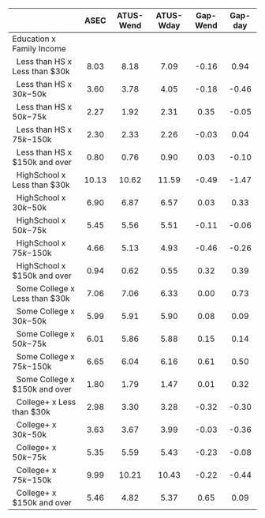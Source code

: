 
|                      |         ASEC |    ATUS-Wend |    ATUS-Wday |     Gap-Wend |      Gap-day |
| -------------------- | :----------: | :----------: | :----------: | :----------: | :----------: |
| Education x Family Income |              |              |              |              |              |
| &nbsp;&nbsp;Less than HS x Less than $30k |         8.03 |         8.18 |         7.09 |        -0.16 |         0.94 |
| &nbsp;&nbsp;Less than HS x $30k-$50k |         3.60 |         3.78 |         4.05 |        -0.18 |        -0.46 |
| &nbsp;&nbsp;Less than HS x $50k-$75k |         2.27 |         1.92 |         2.31 |         0.35 |        -0.05 |
| &nbsp;&nbsp;Less than HS x $75k-$150k |         2.30 |         2.33 |         2.26 |        -0.03 |         0.04 |
| &nbsp;&nbsp;Less than HS x $150k and over |         0.80 |         0.76 |         0.90 |         0.03 |        -0.10 |
| &nbsp;&nbsp;HighSchool x Less than $30k |        10.13 |        10.62 |        11.59 |        -0.49 |        -1.47 |
| &nbsp;&nbsp;HighSchool x $30k-$50k |         6.90 |         6.87 |         6.57 |         0.03 |         0.33 |
| &nbsp;&nbsp;HighSchool x $50k-$75k |         5.45 |         5.56 |         5.51 |        -0.11 |        -0.06 |
| &nbsp;&nbsp;HighSchool x $75k-$150k |         4.66 |         5.13 |         4.93 |        -0.46 |        -0.26 |
| &nbsp;&nbsp;HighSchool x $150k and over |         0.94 |         0.62 |         0.55 |         0.32 |         0.39 |
| &nbsp;&nbsp;Some College x Less than $30k |         7.06 |         7.06 |         6.33 |         0.00 |         0.73 |
| &nbsp;&nbsp;Some College x $30k-$50k |         5.99 |         5.91 |         5.90 |         0.08 |         0.09 |
| &nbsp;&nbsp;Some College x $50k-$75k |         6.01 |         5.86 |         5.88 |         0.15 |         0.14 |
| &nbsp;&nbsp;Some College x $75k-$150k |         6.65 |         6.04 |         6.16 |         0.61 |         0.50 |
| &nbsp;&nbsp;Some College x $150k and over |         1.80 |         1.79 |         1.47 |         0.01 |         0.32 |
| &nbsp;&nbsp;College+ x Less than $30k |         2.98 |         3.30 |         3.28 |        -0.32 |        -0.30 |
| &nbsp;&nbsp;College+ x $30k-$50k |         3.63 |         3.67 |         3.99 |        -0.03 |        -0.36 |
| &nbsp;&nbsp;College+ x $50k-$75k |         5.35 |         5.59 |         5.43 |        -0.23 |        -0.08 |
| &nbsp;&nbsp;College+ x $75k-$150k |         9.99 |        10.21 |        10.43 |        -0.22 |        -0.44 |
| &nbsp;&nbsp;College+ x $150k and over |         5.46 |         4.82 |         5.37 |         0.65 |         0.09 |

